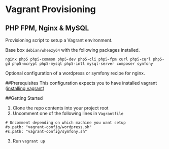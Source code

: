 # Vagrant Provisioning
## PHP FPM, Nginx & MySQL

Provisioning script to setup a Vagrant environment. 

Base box `debian/wheezy64` with the following packages installed.

`nginx php5 php5-common php5-dev php5-cli php5-fpm curl php5-curl php5-gd php5-mcrypt php5-mysql php5-intl mysql-server composer symfony`

Optional configuration of a wordpress or symfony recipe for nginx.

##Prerequisites
This configuration expects you to have installed vagrant ([installing vagrant](https://www.vagrantup.com/docs/installation/))

##Getting Started
1. Clone the repo contents into your project root 
2. Uncomment one of the following lines in `Vagrantfile`

```
# Uncomment depending on which machine you want setup
#s.path: "vagrant-config/wordpress.sh"
#s.path: "vagrant-config/symfony.sh"
```

3. Run `vagrant up`
